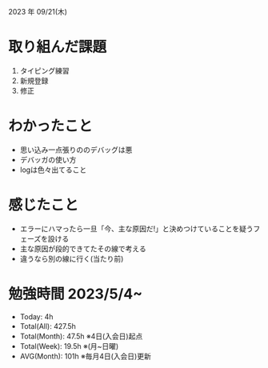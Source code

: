 2023 年 09/21(木)

# 取り組んだ課題

1. タイピング練習
3. 新規登録
3. 修正

# わかったこと

* 思い込み一点張りののデバッグは悪
* デバッガの使い方
* logは色々出てること

# 感じたこと

* エラーにハマったら一旦「今、主な原因だ!」と決めつけていることを疑うフェーズを設ける
* 主な原因が段的できてたその線で考える
* 違うなら別の線に行く(当たり前)

# 勉強時間 2023/5/4~

* Today: 4h
* Total(All): 427.5h　
* Total(Month): 47.5h ※4日(入会日)起点
* Total(Week): 19.5h ※(月~日曜)
* AVG(Month): 101h ※毎月4日(入会日)更新
